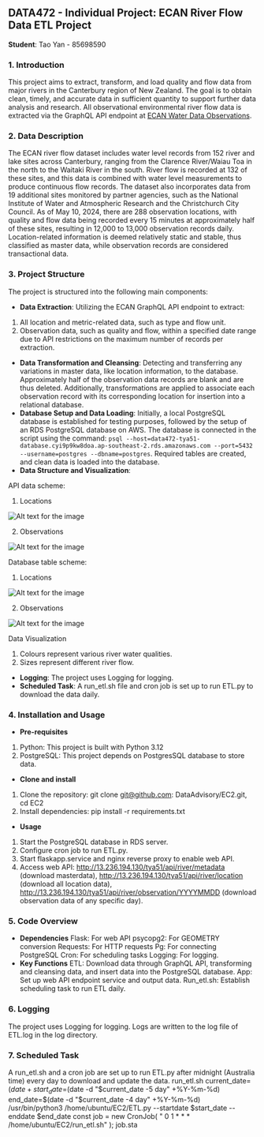 ## DATA472 - Individual Project: ECAN River Flow Data ETL Project
**Student**: Tao Yan - 85698590

### 1. Introduction
This project aims to extract, transform, and load quality and flow data from major rivers in the Canterbury region of New Zealand. The goal is to obtain clean, timely, and accurate data in sufficient quantity to support further data analysis and research. All observational environmental river flow data is extracted via the GraphQL API endpoint at [ECAN Water Data Observations](https://apis.ecan.govt.nz/waterdata/observations/graphql).

### 2. Data Description
The ECAN river flow dataset includes water level records from 152 river and lake sites across Canterbury, ranging from the Clarence River/Waiau Toa in the north to the Waitaki River in the south. River flow is recorded at 132 of these sites, and this data is combined with water level measurements to produce continuous flow records. The dataset also incorporates data from 19 additional sites monitored by partner agencies, such as the National Institute of Water and Atmospheric Research and the Christchurch City Council. As of May 10, 2024, there are 288 observation locations, with quality and flow data being recorded every 15 minutes at approximately half of these sites, resulting in 12,000 to 13,000 observation records daily. Location-related information is deemed relatively static and stable, thus classified as master data, while observation records are considered transactional data.

### 3. Project Structure
The project is structured into the following main components:
* **Data Extraction**: 
Utilizing the ECAN GraphQL API endpoint to extract: 
1) All location and metric-related data, such as type and flow unit.
2) Observation data, such as quality and flow, within a specified date range due to API restrictions on the maximum number of records per extraction.
* **Data Transformation and Cleansing**: 
Detecting and transferring any variations in master data, like location information, to the database. Approximately half of the observation data records are blank and are thus deleted. Additionally, transformations are applied to associate each observation record with its corresponding location for insertion into a relational database.
* **Database Setup and Data Loading**: 
Initially, a local PostgreSQL database is established for testing purposes, followed by the setup of an RDS PostgreSQL database on AWS. The database is connected in the script using the command: `psql --host=data472-tya51-database.cyi9p9kw8doa.ap-southeast-2.rds.amazonaws.com --port=5432 --username=postgres --dbname=postgres`. Required tables are created, and clean data is loaded into the database.
* **Data Structure and Visualization**: 

API data scheme:
1) Locations
   
![Alt text for the image](https://github.com/DataAdvisory/EC2/blob/main/Schema1.jpg)

2) Observations

![Alt text for the image](https://github.com/DataAdvisory/EC2/blob/main/Schema2.jpg)

Database table scheme:

1) Locations 

![Alt text for the image](https://github.com/DataAdvisory/EC2/blob/main/Schema3.jpg)

2) Observations

![Alt text for the image](https://github.com/DataAdvisory/EC2/blob/main/Schema2.jpg)

Data Visualization
1)	Colours represent various river water qualities.
2)	Sizes represent different river flow.

* **Logging**: The project uses Logging for logging.
* **Scheduled Task**: A run_etl.sh file and cron job is set up to run ETL.py to download the data daily.
### 4. Installation and Usage
* **Pre-requisites**
1. Python: This project is built with Python 3.12
2. PostgreSQL: This project depends on PostgresSQL database to store data.
* **Clone and install**
1. Clone the repository: git clone git@github.com: DataAdvisory/EC2.git,   cd EC2
2. Install dependencies: pip install -r requirements.txt
* **Usage**
1. Start the PostgreSQL database in RDS server.
2. Configure cron job to run ETL.py.
3. Start flaskapp.service and nginx reverse proxy to enable web API.
4. Access web API:
   http://13.236.194.130/tya51/api/river/metadata (download masterdata),
   http://13.236.194.130/tya51/api/river/location (download all location data),
   http://13.236.194.130/tya51/api/river/observation/YYYYMMDD (download observation data of any specific day).
### 5. Code Overview
* **Dependencies**
Flask: For web API
psycopg2: For GEOMETRY conversion
Requests: For HTTP requests
Pg: For connecting PostgreSQL
Cron: For scheduling tasks
Logging: For logging.
* **Key Functions**
ETL: Download data through GraphQL API, transforming and cleansing data, and insert data into the PostgreSQL database.
App: Set up web API endpoint service and output data.
Run_etl.sh: Establish scheduling task to run ETL daily.
### 6. Logging
The project uses Logging for logging. Logs are written to the log file of ETL.log in the log directory.
### 7. Scheduled Task
A run_etl.sh and a cron job are set up to run ETL.py after midnight (Australia time) every day to download and update the data.
run_etl.sh
current_date=$(date +%Y%m%d)
start_date=$(date -d "$current_date -5 day" +%Y-%m-%d)
end_date=$(date -d "$current_date -4 day" +%Y-%m-%d)
/usr/bin/python3 /home/ubuntu/EC2/ETL.py --startdate $start_date --enddate $end_date
const job = new CronJob(
    " 0 1 * * * /home/ubuntu/EC2/run_etl.sh"
);
job.sta
